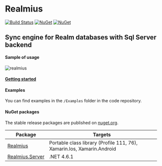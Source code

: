 # Realmius

[![Build Status](https://travis-ci.org/RubiusGroup/Realmius.svg?branch=master)](https://travis-ci.org/RubiusGroup/Realmius)
[![NuGet](https://img.shields.io/nuget/dt/Realmius.svg)]()
[![NuGet](https://img.shields.io/nuget/dt/Realmius.Server.svg)]()

## Sync engine for Realm databases with Sql Server backend

#### Sample of usage
![realmius](https://cloud.githubusercontent.com/assets/3094339/26148250/3ff89b38-3b20-11e7-838e-ff1ee0a873ca.gif)

#### [Getting started](https://github.com/RubiusGroup/Realmius/wiki/Getting-started)

#### Examples

You can find examples in the `/Examples` folder in the code repository.

#### NuGet packages

The stable release packages are  published on [nuget.org](https://www.nuget.org/packages?q=Realmius).

Package | Targets
--------|---------------
[Realmius](https://www.nuget.org/packages/Realmius/) | Portable class library (Profile 111, 76), Xamarin.Ios, Xamarin.Android
[Realmius.Server](https://www.nuget.org/packages/Realmius.Server/) | .NET 4.6.1
